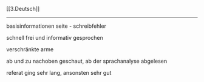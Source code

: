 [[3.Deutsch]]
___
basisinformationen seite - schreibfehler

schnell frei und informativ gesprochen

verschränkte arme

ab und zu nachoben geschaut, ab der sprachanalyse abgelesen

referat ging sehr lang, ansonsten sehr gut 